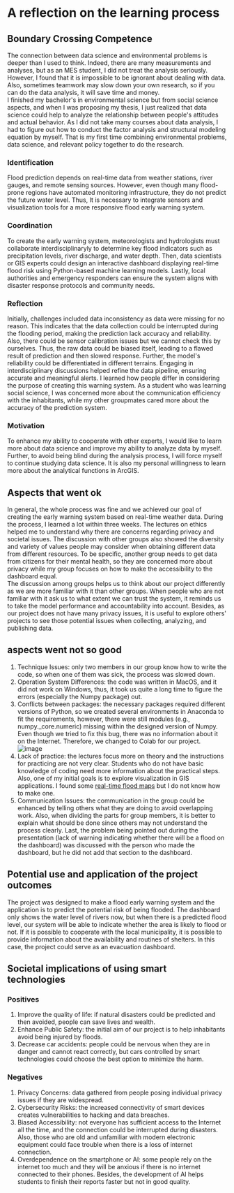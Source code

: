 # A reflection on the learning process
## Boundary Crossing Competence
The connection between data science and environmental problems is deeper than I used to think. Indeed, there are many measurements and analyses, but as an MES student, I did not treat the analysis seriously. However, I found that it is impossible to be ignorant about dealing with data. Also, sometimes teamwork may slow down your own research, so if you can do the data analysis, it will save time and money.<br>
I finished my bachelor's in environmental science but from social science aspects, and when I was proposing my thesis, I just realized that data science could help to analyze the relationship between people's attitudes and actual behavior. As I did not take many courses about data analysis, I had to figure out how to conduct the factor analysis and structural modeling equation by myself. That is my first time combining environmental problems, data science, and relevant policy together to do the research.
### Identification
Flood prediction depends on real-time data from weather stations, river gauges, and remote sensing sources. However, even though many flood-prone regions have automated monitoring infrastructure, they do not predict the future water level. Thus, It is necessary to integrate sensors and visualization tools for a more responsive flood early warning system.
### Coordination
To create the early warning system, meteorologists and hydrologists must collaborate interdisciplinaryly to determine key flood indicators such as precipitation levels, river discharge, and water depth. Then, data scientists or GIS experts could design an interactive dashboard displaying real-time flood risk using Python-based machine learning models. Lastly, local authorities and emergency responders can ensure the system aligns with disaster response protocols and community needs.
### Reflection
Initially, challenges included data inconsistency as data were missing for no reason. This indicates that the data collection could be interrupted during the flooding period, making the prediction lack accuracy and reliability. Also, there could be sensor calibration issues but we cannot check this by ourselves. Thus, the raw data could be biased itself, leading to a flawed result of prediction and then slowed response. Further, the model's reliability could be differentiated in different terrains. Engaging in interdisciplinary discussions helped refine the data pipeline, ensuring accurate and meaningful alerts. I learned how people differ in considering the purpose of creating this warning system. As a student who was learning social science, I was concerned more about the communication efficiency with the inhabitants, while my other groupmates cared more about the accuracy of the prediction system.
### Motivation
To enhance my ability to cooperate with other experts, I would like to learn more about data science and improve my ability to analyze data by myself. Further, to avoid being blind during the analysis process, I will force myself to continue studying data science. It is also my personal willingness to learn more about the analytical functions in ArcGIS.
## Aspects that went ok
In general, the whole process was fine and we achieved our goal of creating the early warning system based on real-time weather data. During the process, I learned a lot within three weeks. The lectures on ethics helped me to understand why there are concerns regarding privacy and societal issues. The discussion with other groups also showed the diversity and variety of values people may consider when obtaining different data from different resources. To be specific, another group needs to get data from citizens for their mental health, so they are concerned more about privacy while my group focuses on how to make the accessibility to the dashboard equal.<br>
The discussion among groups helps us to think about our project differently as we are more familiar with it than other groups. When people who are not familiar with it ask us to what extent we can trust the system, it reminds us to take the model performance and accountability into account. Besides, as our project does not have many privacy issues, it is useful to explore others' projects to see those potential issues when collecting, analyzing, and publishing data.
## aspects went not so good
1.	Technique Issues: only two members in our group know how to write the code, so when one of them was sick, the process was slowed down.
2.	Operation System Differences: the code was written in MacOS, and it did not work on Windows, thus, it took us quite a long time to figure the errors (especially the Numpy package) out.
3.	Conflicts between packages: the necessary packages required different versions of Python, so we created several environments in Anaconda to fit the requirements, however, there were still modules (e.g., numpy._core.numeric) missing within the designed version of Numpy. Even though we tried to fix this bug, there was no information about it on the Internet. Therefore, we changed to Colab for our project.
![image](https://github.com/user-attachments/assets/1e367355-ce8a-40be-9f38-033585e825d2)
4. Lack of practice: the lectures focus more on theory and the instructions for practicing are not very clear. Students who do not have basic knowledge of coding need more information about the practical steps. Also, one of my initial goals is to explore visualization in GIS applications. I found some [real-time flood maps](https://www.arcgis.com/home/item.html?id=81c5a9f2a2704d54a49042a44eefa5d3) but I do not know how to make one.
5. Communication Issues: the communication in the group could be enhanced by telling others what they are doing to avoid overlapping work. Also, when dividing the parts for group members, it is better to explain what should be done since others may not understand the process clearly. Last, the problem being pointed out during the presentation (lack of warning indicating whether there will be a flood on the dashboard) was discussed with the person who made the dashboard, but he did not add that section to the dashboard. 
## Potential use and application of the project outcomes
The project was designed to make a flood early warning system and the application is to predict the potential risk of being flooded. The dashboard only shows the water level of rivers now, but when there is a predicted flood level, our system will be able to indicate whether the area is likely to flood or not. If it is possible to cooperate with the local municipality, it is possible to provide information about the availability and routines of shelters. In this case, the project could serve as an evacuation dashboard. 
##  Societal implications of using smart technologies
### Positives
1. Improve the quality of life: if natural disasters could be predicted and then avoided, people can save lives and wealth.
2. Enhance Public Safety: the initial aim of our project is to help inhabitants avoid being injured by floods.
3. Decrease car accidents: people could be nervous when they are in danger and cannot react correctly, but cars controlled by smart technologies could choose the best option to minimize the harm.
### Negatives
1. Privacy Concerns: data gathered from people posing individual privacy issues if they are widespread.
2. Cybersecurity Risks: the increased connectivity of smart devices creates vulnerabilities to hacking and data breaches.
3. Biased Accessibility: not everyone has sufficient access to the Internet all the time, and the connection could be interrupted during disasters. Also, those who are old and unfamiliar with modern electronic equipment could face trouble when there is a loss of internet connection.
4. Overdependence on the smartphone or AI: some people rely on the internet too much and they will be anxious if there is no internet connected to their phones. Besides, the development of AI helps students to finish their reports faster but not in good quality.

